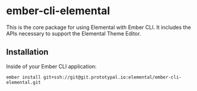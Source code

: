 # ember-cli-elemental

This is the core package for using Elemental with Ember CLI. It includes the APIs necessary to support the Elemental Theme Editor.

## Installation

Inside of your Ember CLI application:

`ember install git+ssh://git@git.prototypal.io:elemental/ember-cli-elemental.git`